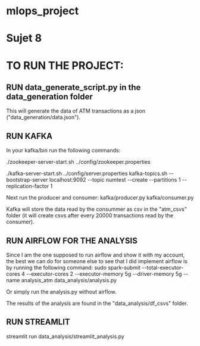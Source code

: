 # mlops_project
# Sujet 8

# TO RUN THE PROJECT:

## RUN data_generate_script.py in the data_generation folder
This will generate the data of ATM transactions as a json ("data_generation/data.json").

## RUN KAFKA
In your kafka/bin run the following commands:

./zookeeper-server-start.sh ../config/zookeeper.properties

./kafka-server-start.sh ../config/server.properties
kafka-topics.sh --bootstrap-server localhost:9092 --topic numtest --create --partitions 1 --replication-factor 1

Next run the producer and consumer:
  kafka/producer.py
  kafka/consumer.py

Kafka will store the data read by the consummer as csv in the "atm_csvs" folder (it will create csvs after every 20000 transactions read by the consumer).
  
## RUN AIRFLOW FOR THE ANALYSIS
Since I am the one supposed to run airflow and show it with my account, the best we can do for someone else to see that I did implement airflow is by running the following command:
  sudo spark-submit --total-executor-cores 4 --executor-cores 2 --executor-memory 5g --driver-memory 5g --name analysis_atm data_analysis/analysis.py

Or simply run the analysis.py without airflow.

The results of the analysis are found in the "data_analysis/df_csvs" folder.

## RUN STREAMLIT
streamlit run data_analysis/streamlit_analysis.py
